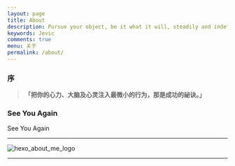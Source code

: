 ```yaml
---
layout: page
title: About
description: Pursue your object, be it what it will, steadily and indefatigably!
keywords: Jevic
comments: true
menu: 关于
permalink: /about/
---
```


###  序

> **「把你的心力、大脑及心灵注入最微小的行为，那是成功的祕诀。」**
>


###  See You Again

See You Again

---

![hexo_about_me_logo](http://ok6h8mla5.bkt.clouddn.com/woniu.jpg)

---

<audio  autoplay="autoplay">
  <source src="https://mritd.b0.upaiyun.com/markdown/music_see_you_again.mp3" type="audio/mpeg" />
Your browser does not support the audio element.
</audio>

